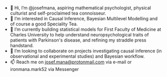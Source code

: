 - 👋 Hi, I’m @josefmana, aspiring mathematical psychologist, physical culturist and self-proclaimed tea connoisseur.
- 👀 I’m interested in Causal Inference, Bayesian Multilevel Modelling and of course a good Speciality Tea.
- 🌱 I’m currently building statistical models for First Faculty of Medicine at Charles University to help understand neuropsychological traits of patients with Parkinson's disease, and refining my straddle press handstand.
- 💞️ I’m looking to collaborate on projects investigating causal inference (in observational and experimental studies) and Bayesian workflow.
- 📫 Reach me on josef.mana@protonmail.com via e-mail or ironmana.mark52 via Messenger

<!---
josefmana/josefmana is a ✨ special ✨ repository because its `README.md` (this file) appears on your GitHub profile.
You can click the Preview link to take a look at your changes.
--->
